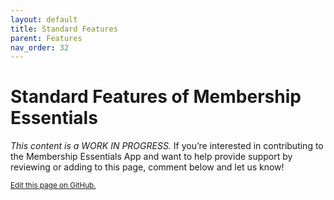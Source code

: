 ```yaml
---
layout: default
title: Standard Features
parent: Features
nav_order: 32
---
```


# Standard Features of Membership Essentials

*This content is a WORK IN PROGRESS.* 
If you’re interested in contributing to the Membership Essentials App and want to help provide support by reviewing or adding to this page, comment below and let us know!

<footer>
   <a href="https://github.com/SFDO-Community-Sprints/MembershipSchemaAndBenefits-Documentation/edit/main/docs/Features/Standard-Features.md" style="font-size: smaller;">Edit this page on GitHub.</a>
</footer>
